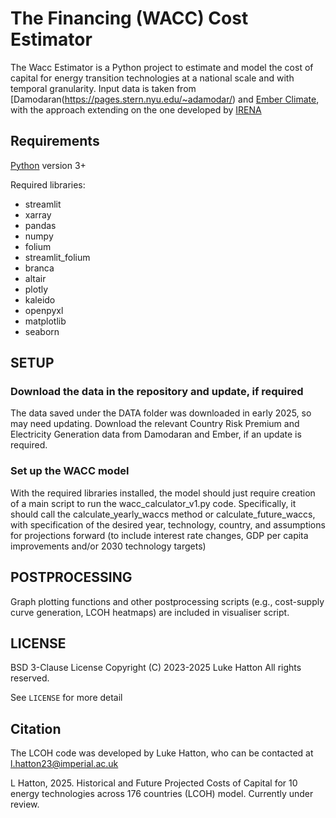 # The Financing (WACC) Cost Estimator

The Wacc Estimator is a Python project to estimate and model the cost of capital for energy transition technologies at a national scale and with temporal granularity. Input data is taken from [Damodaran(https://pages.stern.nyu.edu/~adamodar/) and [Ember Climate](https://ember-energy.org/data/yearly-electricity-data/), with the approach extending on the one developed by [IRENA](https://www.irena.org/-/media/Files/IRENA/Agency/Publication/2023/May/IRENA_The_cost_of_financing_renewable_power_2023.pdf) 


## Requirements

[Python](https://www.python.org/) version 3+


Required libraries:
 * streamlit
 * xarray
 * pandas
 * numpy
 * folium
 * streamlit_folium
 * branca
 * altair
 * plotly
 * kaleido
 * openpyxl
 * matplotlib
 * seaborn
 
## SETUP

### Download the data in the repository and update, if required
The data saved under the DATA folder was downloaded in early 2025, so may need updating. Download the relevant Country Risk Premium and Electricity Generation data from Damodaran and Ember, if an update is required.

### Set up the WACC model
With the required libraries installed, the model should just require creation of a main script to run the wacc_calculator_v1.py code. Specifically, it should call the calculate_yearly_waccs method or calculate_future_waccs, with specification of the desired year, technology, country, and assumptions for projections forward (to include interest rate changes, GDP per capita improvements and/or 2030 technology targets)

## POSTPROCESSING

Graph plotting functions and other postprocessing scripts (e.g., cost-supply curve generation, LCOH heatmaps) are included in visualiser script.


## LICENSE
BSD 3-Clause License
Copyright (C) 2023-2025  Luke Hatton
All rights reserved.

See `LICENSE` for more detail

## Citation

The LCOH code was developed by Luke Hatton, who can be contacted at l.hatton23@imperial.ac.uk

L Hatton, 2025.  Historical and Future Projected Costs of Capital for 10 energy technologies across 176 countries (LCOH) model. Currently under review.

